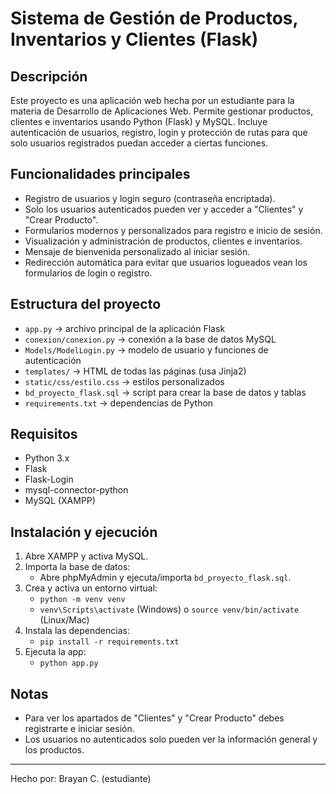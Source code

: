 
# Sistema de Gestión de Productos, Inventarios y Clientes (Flask)

## Descripción
Este proyecto es una aplicación web hecha por un estudiante para la materia de Desarrollo de Aplicaciones Web. Permite gestionar productos, clientes e inventarios usando Python (Flask) y MySQL. Incluye autenticación de usuarios, registro, login y protección de rutas para que solo usuarios registrados puedan acceder a ciertas funciones.

## Funcionalidades principales
- Registro de usuarios y login seguro (contraseña encriptada).
- Solo los usuarios autenticados pueden ver y acceder a "Clientes" y "Crear Producto".
- Formularios modernos y personalizados para registro e inicio de sesión.
- Visualización y administración de productos, clientes e inventarios.
- Mensaje de bienvenida personalizado al iniciar sesión.
- Redirección automática para evitar que usuarios logueados vean los formularios de login o registro.

## Estructura del proyecto
- `app.py` → archivo principal de la aplicación Flask
- `conexion/conexion.py` → conexión a la base de datos MySQL
- `Models/ModelLogin.py` → modelo de usuario y funciones de autenticación
- `templates/` → HTML de todas las páginas (usa Jinja2)
- `static/css/estilo.css` → estilos personalizados
- `bd_proyecto_flask.sql` → script para crear la base de datos y tablas
- `requirements.txt` → dependencias de Python

## Requisitos
- Python 3.x
- Flask
- Flask-Login
- mysql-connector-python
- MySQL (XAMPP)

## Instalación y ejecución
1. Abre XAMPP y activa MySQL.
2. Importa la base de datos:
   - Abre phpMyAdmin y ejecuta/importa `bd_proyecto_flask.sql`.
3. Crea y activa un entorno virtual:
   - `python -m venv venv`
   - `venv\Scripts\activate` (Windows) o `source venv/bin/activate` (Linux/Mac)
4. Instala las dependencias:
   - `pip install -r requirements.txt`
5. Ejecuta la app:
   - `python app.py`

## Notas
- Para ver los apartados de "Clientes" y "Crear Producto" debes registrarte e iniciar sesión.
- Los usuarios no autenticados solo pueden ver la información general y los productos.

---
Hecho por: Brayan C. (estudiante)